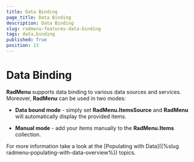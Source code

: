 ```yaml
---
title: Data Binding
page_title: Data Binding
description: Data Binding
slug: radmenu-features-data-binding
tags: data,binding
published: True
position: 13
---
```


# Data Binding

__RadMenu__ supports data binding to various data sources and services. Moreover, __RadMenu__ can be used in two modes:

* __Data bound mode__ - simply set __RadMenu.ItemsSource__ and __RadMenu__ will automatically display the provided items.

* __Manual mode__ - add your items manually to the __RadMenu.Items__ collection. 

For more information take a look at the [Populating with Data]({%slug radmenu-populating-with-data-overview%}) topics. 